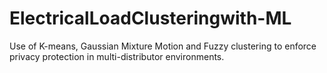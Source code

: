 # ElectricalLoadClusteringwith-ML
Use of K-means, Gaussian Mixture Motion and Fuzzy clustering to enforce privacy protection in multi-distributor environments.
